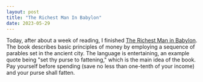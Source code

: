 ```yaml
---
layout: post
title: "The Richest Man In Babylon"
date: 2023-05-29
---
```


Today, after about a week of reading, I finished [The Richest Man in Babylon](https://www.google.com/books/edition/The_Richest_Man_in_Babylon/5MeNDwAAQBAJ?hl=en&gbpv=0). The book describes basic principles of money by employing a sequence of parables set in the ancient city. The language is entertaining, an example quote being "set thy purse to fattening," which is the main idea of the book. Pay yourself before spending (save no less than one-tenth of your income) and your purse shall fatten.

